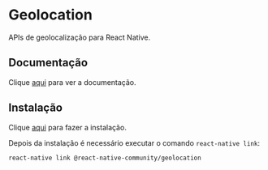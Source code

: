 # Geolocation

APIs de geolocalização para React Native.

## Documentação

Clique [aqui](https://github.com/react-native-community/react-native-geolocation) para ver a documentação.

## Instalação

Clique [aqui](https://www.npmjs.com/package/@react-native-community/geolocation) para fazer a instalação.

Depois da instalação é necessário executar o comando `react-native link`:

```
react-native link @react-native-community/geolocation
```